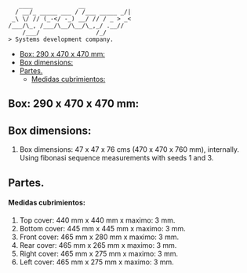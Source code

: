 ```console
   ____             __             
  / __/_ _____ ___ / /___ _____ _/|
 _\ \/ // (_-</ -_) __/ // / _ > _<
/___/\_, /___/\__/\__/\_,_/ .__//  
    /___/                /_/       
> Systems development company.
```

- [Box: 290 x 470 x 470 mm:](#box-290-x-470-x-470-mm)
- [Box dimensions:](#box-dimensions)
- [Partes.](#partes)
    - [Medidas cubrimientos:](#medidas-cubrimientos)

## Box: 290 x 470 x 470 mm:

## Box dimensions:

1. Box dimensions: 47 x 47 x 76 cms (470 x 470 x 760 mm), internally. Using fibonasi sequence measurements with seeds 1 and 3.

## Partes.

#### Medidas cubrimientos:

1. Top cover: 440 mm x 440 mm x maximo: 3 mm.
2. Bottom cover: 445 mm x 445 mm x maximo: 3 mm.
3. Front cover: 465 mm x 280 mm x maximo: 3 mm.
4. Rear cover: 465 mm x 265 mm x maximo: 3 mm.
5. Right cover: 465 mm x 275 mm x maximo: 3 mm.
6. Left cover: 465 mm x 275 mm x maximo: 3 mm.